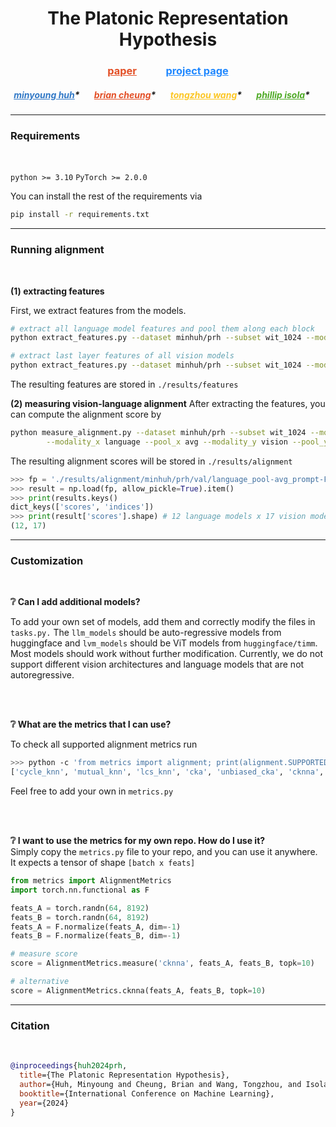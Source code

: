 <h1 align="center">The Platonic Representation Hypothesis</h1>

<h3 align="center"><a href="https://arxiv.org" style="color: #E34F26;">paper</a>&nbsp&nbsp&nbsp&nbsp&nbsp&nbsp&nbsp&nbsp&nbsp&nbsp&nbsp
<a href="https://example.com/project" style="color: #2088FF;">project page</a><br></h3>
<h5 align="center">
<a href="https://example.com/minyoung" style="color: #3178C6;">minyoung huh</a>* &nbsp&nbsp&nbsp&nbsp&nbsp
<a href="https://example.com/brian" style="color: #E34F26;">brian cheung</a>* &nbsp&nbsp&nbsp&nbsp&nbsp
<a href="https://example.com/tongzhou" style="color: #FCC624;">tongzhou wang</a>* &nbsp&nbsp&nbsp&nbsp&nbsp
<a href="https://example.com/phillip" style="color: #4EAA25;">phillip isola</a>* &nbsp&nbsp&nbsp&nbsp&nbsp
</h5>

<hr>

<h3> Requirements </h3>
<br />

`python >= 3.10`
`PyTorch >= 2.0.0`

You can install the rest of the requirements via

```bash
pip install -r requirements.txt
```

<hr>

<h3> Running alignment </h3>
<br />

<b> (1) extracting features</b>

First, we extract features from the models.

```bash
# extract all language model features and pool them along each block
python extract_features.py --dataset minhuh/prh --subset wit_1024 --modelset val --modality language --pool avg

# extract last layer features of all vision models
python extract_features.py --dataset minhuh/prh --subset wit_1024 --modelset val --modality vision --pool none
```

The resulting features are stored in `./results/features` 

<b> (2) measuring vision-language alignment</b>
After extracting the features, you can compute the alignment score by 

```bash
python measure_alignment.py --dataset minhuh/prh --subset wit_1024 --modelset val \
        --modality_x language --pool_x avg --modality_y vision --pool_y none
```

The resulting alignment scores will be stored in `./results/alignment`

```python
>>> fp = './results/alignment/minhuh/prh/val/language_pool-avg_prompt-False_vision_pool-none_prompt-False/mutual_knn_k10.npy'
>>> result = np.load(fp, allow_pickle=True).item()
>>> print(results.keys()
dict_keys(['scores', 'indices'])
>>> print(result['scores'].shape) # 12 language models x 17 vision models
(12, 17)
```

<hr>

<h3> Customization </h3>
<br />

<b> ❔ Can I add additional models? </b><br>

To add your own set of models, add them and correctly modify the files in `tasks.py.` The `llm_models` should be auto-regressive models from huggingface and `lvm_models` should be ViT models from `huggingface/timm`. Most models should work without further modification. Currently, we do not support different vision architectures and language models that are not autoregressive.

<br />
<br />

<b> ❔ What are the metrics that I can use? </b><br>

To check all supported alignment metrics run 
```bash
>>> python -c 'from metrics import alignment; print(alignment.SUPPORTED_METRICS)'
['cycle_knn', 'mutual_knn', 'lcs_knn', 'cka', 'unbiased_cka', 'cknna', 'svcca', 'edit_distance_knn']
```
Feel free to add your own in `metrics.py`

<br />
<br />

<b> ❔ I want to use the metrics for my own repo. How do I use it? </b><br>
Simply copy the `metrics.py` file to your repo, and you can use it anywhere. It expects a tensor of shape `[batch x feats]`

```python
from metrics import AlignmentMetrics
import torch.nn.functional as F

feats_A = torch.randn(64, 8192)
feats_B = torch.randn(64, 8192)
feats_A = F.normalize(feats_A, dim=-1)
feats_B = F.normalize(feats_B, dim=-1)

# measure score
score = AlignmentMetrics.measure('cknna', feats_A, feats_B, topk=10)

# alternative
score = AlignmentMetrics.cknna(feats_A, feats_B, topk=10)
```


<hr> 

<h3> Citation </h3>
<br />

```bib
@inproceedings{huh2024prh,
  title={The Platonic Representation Hypothesis},
  author={Huh, Minyoung and Cheung, Brian and Wang, Tongzhou, and Isola, Phillip},
  booktitle={International Conference on Machine Learning},
  year={2024}
}
```

